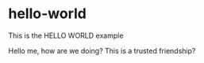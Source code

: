 # hello-world
This is the HELLO WORLD example

Hello me, how are we doing? This is a trusted friendship? 
